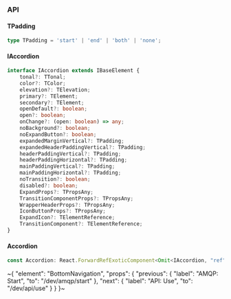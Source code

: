 

### API

#### TPadding

```ts
type TPadding = 'start' | 'end' | 'both' | 'none';
```

#### IAccordion

```ts
interface IAccordion extends IBaseElement {
    tonal?: TTonal;
    color?: TColor;
    elevation?: TElevation;
    primary?: TElement;
    secondary?: TElement;
    openDefault?: boolean;
    open?: boolean;
    onChange?: (open: boolean) => any;
    noBackground?: boolean;
    noExpandButton?: boolean;
    expandedMarginVertical?: TPadding;
    expandedHeaderPaddingVertical?: TPadding;
    headerPaddingVertical?: TPadding;
    headerPaddingHorizontal?: TPadding;
    mainPaddingVertical?: TPadding;
    mainPaddingHorizontal?: TPadding;
    noTransition?: boolean;
    disabled?: boolean;
    ExpandProps?: TPropsAny;
    TransitionComponentProps?: TPropsAny;
    WrapperHeaderProps?: TPropsAny;
    IconButtonProps?: TPropsAny;
    ExpandIcon?: TElementReference;
    TransitionComponent?: TElementReference;
}
```

#### Accordion

```ts
const Accordion: React.ForwardRefExoticComponent<Omit<IAccordion, "ref"> & React.RefAttributes<unknown>>;
```

~{
  "element": "BottomNavigation",
  "props": {
    "previous": {
      "label": "AMQP: Start",
      "to": "/dev/amqp/start"
    },
    "next": {
      "label": "API: Use",
      "to": "/dev/api/use"
    }
  }
}~
